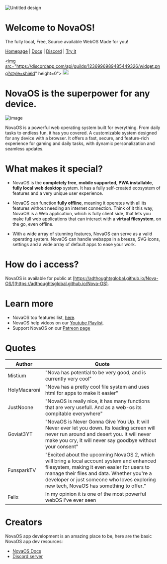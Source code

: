 ![Untitled design](https://github.com/user-attachments/assets/e8932e65-05fd-40de-9745-98abf9201dad)
# Welcome to NovaOS!
The fully local, Free, Source available WebOS Made for you!

[Homepage](https://adthoughtsglobal.github.io/NovaOS/) | [Docs](https://novaos.gitbook.io/novaos-docs) | [Discord](https://discord.gg/atkqbwEQU8) | [Try it](https://github.com/adthoughtsglobal/Nova-OS?tab=readme-ov-file#how-do-i-access)

<a href="https://discord.gg/atkqbwEQU8"><img src="https://discordapp.com/api/guilds/1236996989485449326/widget.png?style=shield" height=0"></a>
<a href="https://discord.gg/8mnnkUP2G8"><img src="https://github.com/user-attachments/assets/0e25c5e3-e65a-4ceb-ae31-6f9fcf8fe8bd" height="20"></a>


# NovaOS is the superpower for any device.

![image](https://github.com/user-attachments/assets/79dc5d0b-b794-4d44-b5b4-11dfddafa81e)

NovaOS is a powerful web operating system built for everything. From daily tasks to endless fun, it has you covered. A customizable system designed for any device with a browser. It offers a fast, secure, and feature-rich experience for gaming and daily tasks, with dynamic personalization and seamless updates.

# What makes it special?
- NovaOS is the **completely free**, **mobile supported**, **PWA installable**, **fully local** **web desktop** system. It has a fully self-created ecosystem of features and a very unique user experience. 

- NovaOS can function **fully offline**, meaning it operates with all its features without needing an internet connection. Think of it this way, NovaOS is a Web application, which is fully client side, that lets you make full web applications that can interact with a **virtual filesystem**, on the go, even offline. 

- With a wide array of stunning features, NovaOS can serve as a valid operating system. NovaOS can handle webapps in a breeze, SVG icons, settings and a wide array of default apps to ease your work.

# How do i access?
NovaOS is available for public at [https://adthoughtsglobal.github.io/Nova-OS/](https://adthoughtsglobal.github.io/Nova-OS).

# Learn more
- NovaOS top features list, [here](https://novaos.gitbook.io/novaos-docs/docs/features).
- NovaOS help videos on our [Youtube Playlist](https://www.youtube.com/watch?v=o3Xr6DHxcFo&list=PLVY7raF48Kj5cBsNIvvta5dTCleSSgQa-).
- Support NovaOS on our [Patreon page](https://patreon.com/adthoughtsglobal)

# Quotes

| Author | Quote |
| --- | --- |
| Mistium | "Nova has potential to be very good, and is currently very cool" |
| HolyMacaroni | "Nova has a pretty cool file system and uses html for apps to make it easier" |
| JustNoone | "NovaOS is really nice, it has many functions that are very usefull. And as a web-os its compitable everywhere" |
| Goviat3YT | "NovaOS is Never Gonna Give You Up. It will Never ever let you down. Its loading screen will never run around and desert you. It will never make you cry, It will never say goodbye without your consent" |
| FunsparkTV | "Excited about the upcoming NovaOS 2, which will bring a local account system and enhanced filesystem, making it even easier for users to manage their files and data. Whether you're a developer or just someone who loves exploring new tech, NovaOS has something to offer." |
| Felix | In my opinion it is one of the most powerful webOS i've ever seen |

# Creators
NovaOS app development is an amazing place to be, here are the basic NovaOS app dev resources:
- [NovaOS Docs](https://novaos.gitbook.io/novaos-docs)
- [Discord server](https://discord.gg/atkqbwEQU8)
